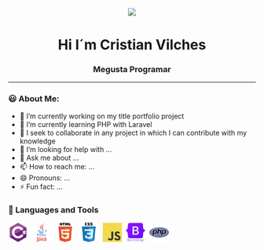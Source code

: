 <div id="header" align="center">
  <img src="https://media.giphy.com/media/qgQUggAC3Pfv687qPC/giphy.gif" width="200" />
  <h1 align="center">Hi I´m Cristian Vilches</h1>
  <h3 align="center"> Megusta Programar</h3>
</div>

---
###   :smiley:  About Me:
- 🔭 I’m currently working on my title portfolio project
- 🌱 I’m currently learning PHP with Laravel
- 👯 I seek to collaborate in any project in which I can contribute with my knowledge
- 🤔 I’m looking for help with ...
- 💬 Ask me about ...
- 📫 How to reach me: ...
- 😄 Pronouns: ...
- ⚡ Fun fact: ...
<div align="left">
  <h3>🔨 Languages and Tools</h3>
  <div>
    <img src="https://github.com/devicons/devicon/blob/master/icons/csharp/csharp-original.svg" width="40" height="40"/>&nbsp;
    <img src="https://github.com/devicons/devicon/blob/master/icons/java/java-original-wordmark.svg" width="40" height="40"/>&nbsp;
    <img src="https://github.com/devicons/devicon/blob/master/icons/html5/html5-original-wordmark.svg" width="40" height="40"/>&nbsp;
    <img src="https://github.com/devicons/devicon/blob/master/icons/css3/css3-original-wordmark.svg" width="40" height="40"/>&nbsp;
    <img src="https://github.com/devicons/devicon/blob/master/icons/javascript/javascript-original.svg" width="40" height="40"/>&nbsp;
    <img src="https://github.com/devicons/devicon/blob/master/icons/bootstrap/bootstrap-original-wordmark.svg" width="40" height="40"/>&nbsp;
    <img src="https://github.com/devicons/devicon/blob/master/icons/php/php-original.svg" width="40" height="40"/>&nbsp;
    
  </div>
  
</div>

